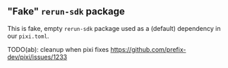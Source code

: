## "Fake" `rerun-sdk` package

This is fake, empty `rerun-sdk` package used as a (default) dependency in our `pixi.toml`.

TODO(ab): cleanup when pixi fixes https://github.com/prefix-dev/pixi/issues/1233

